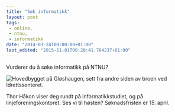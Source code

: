 ```yaml
---
title: "Søk informatikk"
layout: post
tags: 
 - online,
 - ntnu,
 - informatikk
date: "2014-03-24T00:00:00+01:00"
last_edited: "2015-11-01T06:28:41.764237+01:00"
---
```

Vurderer du å søke informatikk på NTNU?

![Hovedbygget på Gløshaugen, sett fra andre siden av broen ved Idrettssenteret.](https://online.ntnu.no/media/images/responsive/02be652b-571b-4fa4-92b0-e73c4493e268.jpeg)

Thor Håkon viser deg rundt på informatikkstudiet, og på linjeforeningskontoret. Ses vi til høsten? Søknadsfristen er 15. april.

